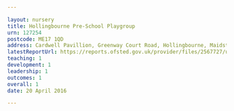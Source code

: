 ```yaml
---

layout: nursery
title: Hollingbourne Pre-School Playgroup
urn: 127254
postcode: ME17 1QD
address: Cardwell Pavillion, Greenway Court Road, Hollingbourne, Maidstone, Kent, ME17 1QD
latestReportUrl: https://reports.ofsted.gov.uk/provider/files/2567727/urn/127254.pdf
teaching: 1
development: 1
leadership: 1
outcomes: 1
overall: 1
date: 20 April 2016

---
```

